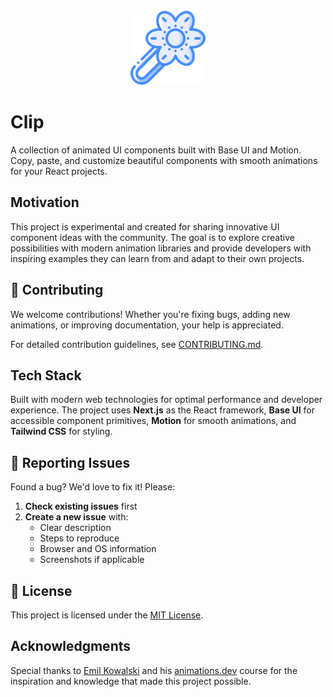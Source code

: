 <div align="center">

<img src="./public/images/clip.png" alt="Clip" width="120" height="120">

</div>

# Clip

A collection of animated UI components built with Base UI and Motion. Copy, paste, and customize beautiful components with smooth animations for your React projects.

## Motivation

This project is experimental and created for sharing innovative UI component ideas with the community. The goal is to explore creative possibilities with modern animation libraries and provide developers with inspiring examples they can learn from and adapt to their own projects.


## 🤝 Contributing

We welcome contributions! Whether you're fixing bugs, adding new animations, or improving documentation, your help is appreciated.

For detailed contribution guidelines, see [CONTRIBUTING.md](CONTRIBUTING.md).

## Tech Stack

Built with modern web technologies for optimal performance and developer experience. The project uses **Next.js** as the React framework, **Base UI** for accessible component primitives, **Motion** for smooth animations, and **Tailwind CSS** for styling.

## 🐛 Reporting Issues

Found a bug? We'd love to fix it! Please:

1. **Check existing issues** first
2. **Create a new issue** with:
   - Clear description
   - Steps to reproduce
   - Browser and OS information
   - Screenshots if applicable

## 📄 License

This project is licensed under the [MIT License](/LICENSE).

## Acknowledgments

Special thanks to [Emil Kowalski](https://emilkowal.ski/) and his [animations.dev](https://animations.dev) course for the inspiration and knowledge that made this project possible.
